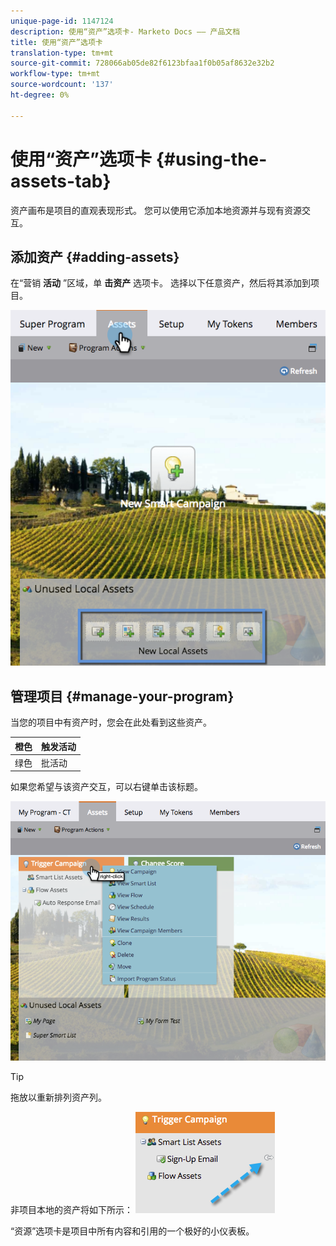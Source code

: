 ```yaml
---
unique-page-id: 1147124
description: 使用“资产”选项卡- Marketo Docs —— 产品文档
title: 使用“资产”选项卡
translation-type: tm+mt
source-git-commit: 728066ab05de82f6123bfaa1f0b05af8632e32b2
workflow-type: tm+mt
source-wordcount: '137'
ht-degree: 0%

---
```



# 使用“资产”选项卡 {#using-the-assets-tab}

资产画布是项目的直观表现形式。 您可以使用它添加本地资源并与现有资源交互。

## 添加资产 {#adding-assets}

在“营销 **活动** ”区域，单 **击资产** 选项卡。 选择以下任意资产，然后将其添加到项目。

![](assets/programassets.png)

## 管理项目  {#manage-your-program}

当您的项目中有资产时，您会在此处看到这些资产。

| 橙色 | 触发活动 |
|---|---|
| 绿色 | 批活动 |

如果您希望与该资产交互，可以右键单击该标题。

![](assets/assetsprefilled.png)

>[!TIP]
>
>拖放以重新排列资产列。

非项目本地的资产将如下所示：  ![](assets/image2014-9-18-16-3a30-3a33.png)

“资源”选项卡是项目中所有内容和引用的一个极好的小仪表板。
